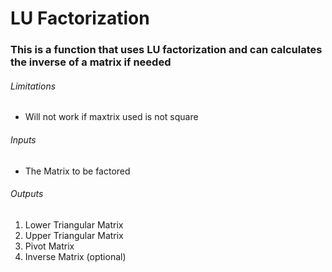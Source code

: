 # LU Factorization
### This is a function that uses LU factorization and can calculates the inverse of a matrix if needed
###### Limitations
  * Will not work if maxtrix used is not square
###### Inputs
  * The Matrix to be factored
###### Outputs
1. Lower Triangular Matrix
2. Upper Triangular Matrix
3. Pivot Matrix
4. Inverse Matrix (optional)
